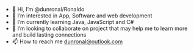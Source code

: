 - 👋 Hi, I’m @dunronal/Ronaldo 
- 👀 I’m interested in App, Software and web development
- 🌱 I’m currently learning Java, JavaScript and C#
- 💞️ I’m looking to collaborate on project that may help me to learn more and build lasting connections
- 📫 How to reach me dunronal@outlook.com

<!---
dunronal/dunronal is a ✨ special ✨ repository because its `README.md` (this file) appears on your GitHub profile.
You can click the Preview link to take a look at your changes.
--->
